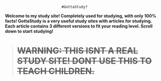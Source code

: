                              #GottaStudy?
**Welcome to my study site! Completely used for studying, with only 100% facts! 
GottaStudy is a very useful study sites with articles for studying. Each article
contains 3 different versions to fit your reading level.
                    Scroll down to start studying!**











> # ~~WARNING: THIS ISNT A REAL STUDY SITE! DONT USE THIS TO TEACH CHILDREN.~~
                        

